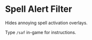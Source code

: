 Spell Alert Filter
=====================

Hides annoying spell activation overlays.

Type `/saf` in-game for instructions.

